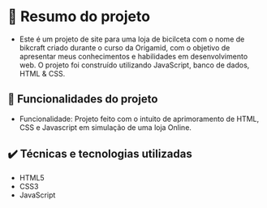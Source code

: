 <h1> 📁 Resumo do projeto</h1>

- Este é um projeto de site para uma loja de bicilceta com o nome de bikcraft criado durante o curso da Origamid, com o objetivo de apresentar meus conhecimentos e habilidades em desenvolvimento web. O projeto foi construído utilizando JavaScript, banco de dados, HTML & CSS.

🔨 Funcionalidades do projeto
---
- Funcionalidade: Projeto feito com o intuito de aprimoramento de HTML, CSS e Javascript em simulação de uma loja Online.


✔️ Técnicas e tecnologias utilizadas
---
- HTML5
- CSS3
- JavaScript
